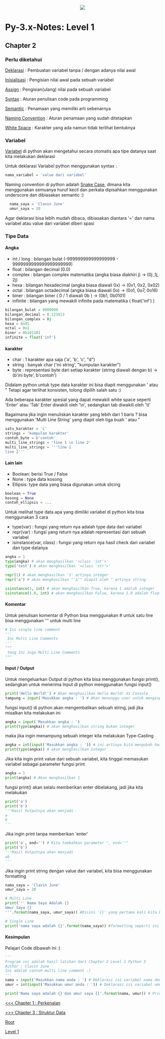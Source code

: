 <p align='center'><img src='https://upload.wikimedia.org/wikipedia/commons/f/f8/Python_logo_and_wordmark.svg' /></p>

# Py-3.x-Notes: Level 1

## Chapter 2
### Perlu diketahui
[Deklarasi](https://en.wikipedia.org/wiki/Declaration_(computer_programming)) : Pembuatan variabel tanpa / dengan adanya nilai awal 

[Inisialisasi](https://en.wikipedia.org/wiki/Initialization_(programming)) : Pengisian nilai awal pada sebuah variabel 

[Assign](https://en.wikipedia.org/wiki/Assignment_(computer_science)) : Pengisian(ulang) nilai pada sebuah variabel

[Syntax](https://en.wikipedia.org/wiki/Syntax_(programming_languages)) : Aturan penulisan code pada programming

[Semantic](https://en.wikipedia.org/wiki/Semantics_(computer_science)) : Penamaan yang memiliki arti sebenarnya

[Naming Convention](https://en.wikipedia.org/wiki/Naming_convention_(programming)) : Aturan penamaan yang sudah ditetapkan

[White Space](https://simple.wikipedia.org/wiki/Whitespace_(computer_science)) : Karakter yang ada namun tidak terlihat bentuknya
### Variabel
[Variabel](https://en.wikipedia.org/wiki/Variable_(computer_science)) di python akan mengetahui secara otomatis apa tipe datanya saat kita melakukan deklarasi

Untuk deklarasi Variabel python menggunakan syntax : 
```python
nama_variabel = 'value dari variabel'
```

Naming convention di python adalah [Snake Case](https://en.wikipedia.org/wiki/Snake_case), dimana kita menggunakan semuanya huruf kecil dan perkata dipisahkan menggunakan underscore dan dibiasakan semantic :)
```python
  nama_saya = 'Clavin June'
  umur_saya = 20
```

Agar deklarasi bisa lebih mudah dibaca, dibiasakan diantara '=' dan nama variabel atau value dari variabel diberi spasi
### Tipe Data
#### Angka
* int / long : bilangan bulat (-999999999999999999 - 9999999999999999999999)
* float : bilangan decimal (0.0)
* complex : bilangan complex matematika (angka biasa diakhiri j) -> (0j ,1j, 2j)
* hexa : bilangan hexadecimal (angka biasa diawali 0x) -> (0x1, 0x2, 0x02)
* octal : bilangan octadecimal (angka biasa diawali 0o) -> (0o1, 0o7, 0o16)
* biner : bilangan biner ( 0 / 1 diawali 0b ) -> (0b1, 0b0101)
* infinite : bilangan yang mewakili infinite pada matematika ( float('inf') )
```python
bilangan_bulat = 9999999
bilangan_decimal = 0.123413
bilangan_complex = 0j
hexa = 0x01
octal = 0o1
biner = 0b101101
infinite = float('inf')
```
#### karakter
* char : 1 karakter apa saja ('a', 'b', 'c', "d")
* string : banyak char ('ini string', "kumpulan karakter")
* byte : representasi byte dari setiap karakter (string diawali dengan b) -> (b'ini byte', b'contoh')

Didalam python untuk type data karakter ini bisa diapit menggunakan ' atau "
Tetapi agar terlihat konsisten, tolong dipilih salah satu :)

Ada beberapa karakter spesial yang dapat mewakili white space seperti 'Enter' atau 'Tab'
Enter diwakili oleh '\n', sedangkan tab diwakili oleh '\t'

Bagaimana jika ingin menuliskan karakter yang lebih dari 1 baris ? bisa menggunakan 'Multi Line String' yang diapit oleh tiga buah ' atau "

```python
satu_karakter = 'c'
strings = 'kumpulan karakter'
contoh_byte = b'contoh'
multi_line_strings = 'line 1 \n line 2'
multi_line_strings = '''line 1
line 2'''
```
#### Lain lain
* Boolean: berisi True / False
* None : type data kosong
* Ellipsis: type data yang biasa digunakan untuk slicing
```python
boolean = True
kosong = None
contoh_ellipsis = ...
```

Untuk melihat type data apa yang dimiliki variabel di python kita bisa menggunakan 3 cara
* type(var) : fungsi yang return nya adalah type data dari variabel
* repr(var) : fungsi yang return nya adalah representasi dari sebuah variabel
* isinstance(var, class) : fungsi yang return nya hasil check dari variabel dan type datanya

```python
angka = 1
type(angka) # akan menghasilkan '<class 'int'>'
type('test') # akan menghasilkan '<class 'str'>'

repr(1) # akan menghasilkan '1' artinya integer
repr('a') # akan menghasilkan "'a'" diapit oleh " artinya string

isinstance(1, int) # akan menghasilkan True, karena 1 adalah integer
isinstance(1.0, int) # akan menghasilkan False, karena 1.0 adalah float
```

#### Komentar
Untuk penulisan komentar di Python bisa menggunakan # untuk satu line
bisa menggunakan ''' untuk multi line
```python
# Ini single line comment
'''
 Ini Multi Line Comments
'''
"""
 Yang Ini Juga Multi Line Comments
"""
```

#### Input / Output
Untuk mengeluarkan Output di python kita bisa menggunakan fungsi print(), sedangkan untuk menerima Input di python menggunakan fungsi input()
```python
print('Hello World!') # Akan menghasilkan Hello World! di Console
tampung = input('Masukkan angka : ') # Akan menunggu user untuk menginput data, dan akan ditampung kedalam variabel 'tampung'
```
fungsi input() di python akan mengembalikan sebuah string, jadi jika misalkan kita melakukan ini
```python
angka = input('Masukkan angka : ')
print(type(angka)) # akan menghasilkan string bukan integer
```

maka jika ingin menampung sebuah integer kita melakukan Type-Casting

```python
angka = int(input('Masukkan angka : ')) # ini artinya kita mengubah hasil inputan kita kedalam bentuk integer
print(type(angka)) # akan menghasilkan integer
```

Jika kita ingin print value dari sebuah variabel, kita tinggal memasukan variabel sebagai parameter fungsi print
```python
angka = 1
print(angka) # Akan menghasilkan 1
```

fungsi print() akan selalu memberikan enter dibelakang, jadi jika kita melakukan
```python
print('a')
print('b')
'''Hasil Outputnya akan menjadi
a
b
'''
```

Jika ingin print tanpa memberikan 'enter'
```python
print('a', end='') # Kita tambahkan parameter ", end=''"
print('b')
'''Hasil Outputnya akan menjadi
ab
'''
```

Jika ingin print string dengan value dari variabel, kita bisa menggunakan formatting
```python
nama_saya = 'Clavin June'
umur_saya = 20

# Multi Line
print(''' Nama Saya Adalah {}
Umur Saya {}
'''.format(nama_saya, umur_saya)) #Disini '{}' yang pertama kali kita buat akan diisi dengan nama_saya, dan selanjutnya diisi dengan umur_saya

# Single Line
print('nama saya adalah {}'.format(nama_saya)) #formatting seperti ini akan membuat code lebih rapi
```

#### Kesimpulan
Pelajari Code dibawah ini :)
```python
'''
Program ini adalah hasil latihan dari Chapter 2 Level 1 Python 3
Author : Clavin June
Ini adalah contoh multi line comment :)
'''
nama = input('Masukkan nama anda : ') # Deklarasi isi variabel nama dengan inputan user
umur = int(input('Masukkan umur anda : ')) # Deklarasi isi variabel umur dengan inputan user dan di Type Casting kebentuk integer

print('Nama saya adalah {} dan umur saya {}'.format(nama, umur)) # Print isi variabel dengan menggunakan formatting
```

[<<< Chapter 1 : Perkenalan](chapter1.md)

[>>> Chapter 3 : Struktur Data](chapter3.md)

[Root](../README.md)

[Level 1](README.md)

